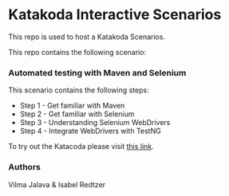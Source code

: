 # Katakoda Interactive Scenarios

This repo is used to host a Katakoda Scenarios.

This repo contains the following scenario:

### Automated testing with Maven and Selenium 

This scenario contains the following steps:
* Step 1 - Get familiar with Maven
* Step 2 - Get familiar with Selenium
* Step 3 - Understanding Selenium WebDrivers
* Step 4 - Integrate WebDrivers with TestNG

To try out the Katacoda please visit [this link](https://www.katacoda.com/isabelre/scenarios/maven-selenium).

### Authors
Vilma Jalava & Isabel Redtzer 

